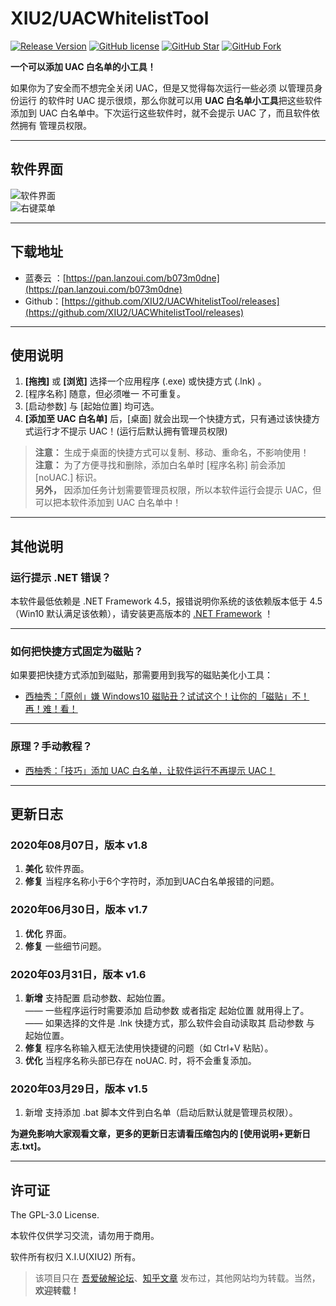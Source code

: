 # XIU2/UACWhitelistTool

[![Release Version](https://img.shields.io/github/v/release/XIU2/UACWhitelistTool.svg?style=flat-square&label=Release&color=1784ff)](https://github.com/XIU2/UACWhitelistTool/releases/latest)
[![GitHub license](https://img.shields.io/github/license/XIU2/UACWhitelistTool.svg?style=flat-square&label=License&color=36ab60)](https://github.com/XIU2/UACWhitelistTool/blob/master/LICENSE)
[![GitHub Star](https://img.shields.io/github/stars/XIU2/UACWhitelistTool.svg?style=flat-square&label=Star&color=36ab60)](https://github.com/XIU2/UACWhitelistTool/stargazers)
[![GitHub Fork](https://img.shields.io/github/forks/XIU2/UACWhitelistTool.svg?style=flat-square&label=Fork&color=36ab60)](https://github.com/XIU2/UACWhitelistTool/network/members)

**一个可以添加 UAC 白名单的小工具！**  

如果你为了安全而不想完全关闭 UAC，但是又觉得每次运行一些必须 以管理员身份运行 的软件时 UAC 提示很烦，那么你就可以用 **UAC 白名单小工具**把这些软件添加到 UAC 白名单中。下次运行这些软件时，就不会提示 UAC 了，而且软件依然拥有 管理员权限。  

****

## 软件界面

![软件界面](https://raw.githubusercontent.com/XIU2/UACWhitelistTool/master/img/02.png)  
![右键菜单](https://raw.githubusercontent.com/XIU2/UACWhitelistTool/master/img/01.png)

****

## 下载地址

* 蓝奏云 ：[https://pan.lanzoui.com/b073m0dne](https://pan.lanzoui.com/b073m0dne)
* Github：[https://github.com/XIU2/UACWhitelistTool/releases](https://github.com/XIU2/UACWhitelistTool/releases)

****

## 使用说明

1. **[拖拽]** 或 **[浏览]** 选择一个应用程序 (.exe) 或快捷方式 (.lnk) 。  
2. [程序名称] 随意，但必须唯一 不可重复。  
3. [启动参数] 与 [起始位置] 均可选。  
4. **[添加至 UAC 白名单]** 后，[桌面] 就会出现一个快捷方式，只有通过该快捷方式运行才不提示 UAC！(运行后默认拥有管理员权限)  

> **注意：** 生成于桌面的快捷方式可以复制、移动、重命名，不影响使用！  
> **注意：** 为了方便寻找和删除，添加白名单时 [程序名称] 前会添加 [noUAC.] 标识。  
> **另外，** 因添加任务计划需要管理员权限，所以本软件运行会提示 UAC，但可以把本软件添加到 UAC 白名单中！

****

## 其他说明

### 运行提示 .NET 错误？

本软件最低依赖是 .NET Framework 4.5，报错说明你系统的该依赖版本低于 4.5（Win10 默认满足该依赖），请安装更高版本的 [.NET Framework](https://dotnet.microsoft.com/download/dotnet-framework) ！

****

### 如何把快捷方式固定为磁贴？

如果要把快捷方式添加到磁贴，那需要用到我写的磁贴美化小工具：  

* [西柚秀：「原创」嫌 Windows10 磁贴丑？试试这个！让你的「磁贴」不！再！难！看！](https://zhuanlan.zhihu.com/p/79630122)  

****

### 原理？手动教程？

* [西柚秀：「技巧」添加 UAC 白名单，让软件运行不再提示 UAC！](https://zhuanlan.zhihu.com/p/113767050)  

****

## 更新日志

### 2020年08月07日，版本 v1.8

1. **美化** 软件界面。  
2. **修复** 当程序名称小于6个字符时，添加到UAC白名单报错的问题。  

### 2020年06月30日，版本 v1.7

1. **优化** 界面。  
2. **修复** 一些细节问题。  

### 2020年03月31日，版本 v1.6

1. **新增** 支持配置 启动参数、起始位置。  
—— 一些程序运行时需要添加 启动参数 或者指定 起始位置 就用得上了。  
—— 如果选择的文件是 .lnk 快捷方式，那么软件会自动读取其 启动参数 与 起始位置。  
2. **修复** 程序名称输入框无法使用快捷键的问题（如 Ctrl+V 粘贴）。  
3. **优化** 当程序名称头部已存在 noUAC. 时，将不会重复添加。  

### 2020年03月29日，版本 v1.5

1. 新增 支持添加 .bat 脚本文件到白名单（启动后默认就是管理员权限）。  

**为避免影响大家观看文章，更多的更新日志请看压缩包内的 [使用说明+更新日志.txt]。**  

****

## 许可证

The GPL-3.0 License.

本软件仅供学习交流，请勿用于商用。  

软件所有权归 X.I.U(XIU2) 所有。  

> 该项目只在 [吾爱破解论坛](https://www.52pojie.cn/thread-1134450-1-1.html)、[知乎文章](https://zhuanlan.zhihu.com/p/114096199) 发布过，其他网站均为转载。当然，**欢迎转载！** 